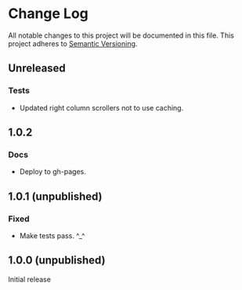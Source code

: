 Change Log
==========

All notable changes to this project will be documented in this file.
This project adheres to [Semantic Versioning](http://semver.org/).


Unreleased
----------

### Tests
- Updated right column scrollers not to use caching.



1.0.2
-----

### Docs
- Deploy to gh-pages.



1.0.1 (unpublished)
-------------------

### Fixed
- Make tests pass. ^_^



1.0.0 (unpublished)
------------------

Initial release
